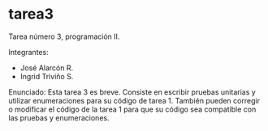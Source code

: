 # tarea3
Tarea número 3, programación II.

Integrantes:
- José Alarcón R.
- Ingrid Triviño S.

Enunciado: 
Esta tarea 3 es breve. Consiste en escribir pruebas unitarias y utilizar enumeraciones para su código de tarea 1. 
También pueden corregir o modificar el código de la tarea 1 para que su código sea compatible con las pruebas 
y enumeraciones. 


